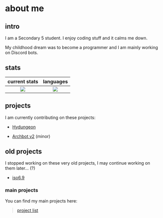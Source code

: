 # about me

## intro

<p> I am a Secondary 5 student. I enjoy coding stuff and it calms me down. </p>
<p> My childhood dream was to become a programmer and I am mainly working on Discord bots. </p>

## stats

current stats              |languages
:-------------------------:|:-------------------------:
![](https://github-readme-stats.vercel.app/api?username=archisha69&show_icons=true&hide_border=true&line_height=20&title_color=3de6e6&icon_color=1da998&show_owner=true&theme=dark)   |  ![](https://github-readme-stats.vercel.app/api/top-langs/?username=archisha69&hide_border=true&title_color=3de6e6&layout=compact&langs_count=3&theme=dark)

## projects

<p> I am currently contributing on these projects: </p>

+ [Hydungeon](https://github.com/thatOneArchUser/hydungeon)

+ [Archbot v2](https://github.com/thatOneArchUser/cpp-discord-bot) (minor)

## old projects

<p> I stopped working on these very old projects, I may continue working on them later... (?) </p>

+ [iso6.9](https://github.com/PyBotDevs/iso6.9-python)

### main projects

<p> You can find my main projects here: </p>

> [project list](https://github.com/stars/archisha69/lists/main)
